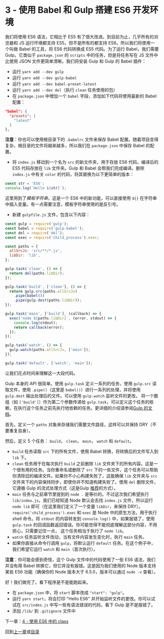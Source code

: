 # 3 - 使用 Babel 和 Gulp 搭建 ES6 开发环境

我们将使用 ES6 语法，它相比于 ES5 有了很大改进。到目前为止，几乎所有的浏览器和 JS 运行环境都支持 ES5，但不是所有的都支持 ES6。所以我们将使用一个叫做 Babel 的工具，将 ES6 代码转换成 ES5 代码。为了运行 Babel，我们需要 Gulp。它类似于 `package.json` 的 `scripts` 中的任务，但是将任务写在 JS 文件中比使用 JSON 文件更简单清晰。我们将安装 Gulp 和 Gulp 的 Babel 插件：

- 运行 `yarn add --dev gulp`
- 运行 `yarn add --dev gulp-babel`
- 运行 `yarn add --dev babel-preset-latest`
- 运行 `yarn add --dev del`（执行 `clean` 任务使用的包）
- 在 `package.json` 中增加一个 `babel` 字段，添加如下代码将使用最新的 Babel 配置：

```json
"babel": {
  "presets": [
    "latest"
  ]
},
```

**注意**：你也可以使用根目录下的 `.babelrc` 文件来保存 Babel 配置。随着项目变得复杂，根目录的文件将越来越多，所以我们在 `package.json` 中保存 Babel 的配置。

- 将 `index.js` 移动到一个名为 `src` 的新文件夹，用于存放 ES6 代码，编译后的 ES5 代码存放在 `lib` 文件夹。Gulp 和 Babel 会帮我们完成编译。删除  `index.js` 中有关 `color` 的代码，将其替换为以下更简单的版本：

```javascript
const str = 'ES6';
console.log(`Hello ${str}`);
```

这里用到了*模板字符串*，这是一个 ES6 中的新功能，可以直接使用 `${}` 在字符串中插入变量。有一点需要注意，模板字符串使用的是反引号。

- 新建 `gulpfile.js` 文件，包含以下内容：

```javascript
const gulp = require('gulp');
const babel = require('gulp-babel');
const del = require('del');
const exec = require('child_process').exec;

const paths = {
  allSrcJs: 'src/**/*.js',
  libDir: 'lib',
};

gulp.task('clean', () => {
  return del(paths.libDir);
});

gulp.task('build', ['clean'], () => {
  return gulp.src(paths.allSrcJs)
    .pipe(babel())
    .pipe(gulp.dest(paths.libDir));
});

gulp.task('main', ['build'], (callback) => {
  exec(`node ${paths.libDir}`, (error, stdout) => {
    console.log(stdout);
    return callback(error);
  });
});

gulp.task('watch', () => {
  gulp.watch(paths.allSrcJs, ['main']);
});

gulp.task('default', ['watch', 'main']);
```

让我们花点时间来理解这一大段代码。

Gulp 本身的 API 很简单。使用 `gulp.task` 定义一系列的任务，使用 `gulp.src` 读取文件，使用 `.pipe()`（这里是 `babel()`）进行一系列的处理，并将使用 `gulp.dest` 输出处理后的文件。可以使用 `gulp.watch` 监听文件的更改。 将一个数组（如 `['build']`）作为第二个参数传递给 `gulp.task`，可以定义这个任务的依赖，在执行这个任务之前先执行他依赖的任务。更详细的介绍请参阅[Gulp 的文档](https://github.com/gulpjs/gulp)。

首先，定义一个 `paths` 对象来存储我们需要文件路径，这样可以并保持 DRY（不要重复自身）。

然后，定义 5 个任务： `build`， `clean`， `main`， `watch` 和  `default`。

- `build` 任务读取 `src` 下的所有文件，使用 Babel 转换，将转换后的文件写入到 `lib` 下。
- `clean` 任务用于在每次执行 `build` 之前删除 `lib` 文件夹下的所有内容。这是一个很有用的任务。当你重命名或删除了 `src` 下的一些文件，这个任务可以帮助你清除旧的编译文件。如果你不小心构建失败了，这能确保 `lib` 文件夹与 `src` 文件夹下的内容保持同步，即使你并不知道构建失败了。使用 `del` 删除文件，它遵循 Gulp 的流式处理方式（这是Gulp [推荐](https://github.com/gulpjs/gulp/blob/master/docs/recipes/delete-files-folder.md)的方式）。
- `main` 任务与之前章节里提到的  `node .` 是等价的。不过这次我们希望执行 `lib/index.js`。我们已经知道 Node 默认会去找 `index.js` 文件，所以运行 `node lib` 即可（在这里我们定义了一个变量 `libDir`，来保持 DRY）。`require('child_process').exec` 和 `exec` 是 Node 中的原生方法，用于执行 shell 命令。将 `stdout` 的内容转发到 `console.log()` 中，如果报错了，使用 `gulp.task` 的回调函数返回错误。你可能觉得不能彻底理解这部分内容，不用担心，只需要记住一点， 这个任务相当于执行了 `node lib`。
- `watch` 任务监听文件改动，当有文件内容发生变化时，执行 `main` 任务。
- 如果你直接从命令行调用 `gulp`，将默认运行 `default` 任务。在这个例子中，我们希望它运行 `watch` 和 `main`（首次执行）。

**注意**：你可能会感到奇怪，这个 Gulp 文件中的代码使用了一些 ES6 语法，我们并没有用 Babel 转换它，但它并没有报错。这是因为我们使用的 Node 版本支持某些 ES6 功能（确保你的 Node 版本大于 6.5.0，版本可以通过 `node -v` 查看）。

好！我们做完了。看下程序是不是能跑起来。

- 在 `package.json` 中，将 `start` 脚本改成 `"start": "gulp"`。
- 运行 `yarn start`，将会打印 "Hello ES6" 并开始监听文件的更改。你可以试试在 `src/index.js` 中写一些有语法错误的代码，看下 Gulp 是不是报错了。
- 添加 `/lib/` 到 `.gitignore` 文件中

下一章：[4 - 使用 ES6 中的 class](/tutorial/4-es6-syntax-class)

回到[上一章](/tutorial/2-packages)或[目录](https://github.com/pd4d10/js-stack-from-scratch#目录)